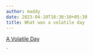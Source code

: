 ```yaml
---
author: maddy
date: 2023-04-10T18:30:10+05:30
title: What was a volatile day
---
```

[A Volatile Day](A%20Volatile%20Day.md)

`


